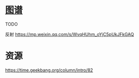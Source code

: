 

# [图谱](https://www.processon.com/mindmap/5cb7cfcde4b09b16ffbc5d38)


TODO

反射
https://mp.weixin.qq.com/s/WvqHUhm_oYjC5pUkJFkGAQ


# 资源


https://time.geekbang.org/column/intro/82





